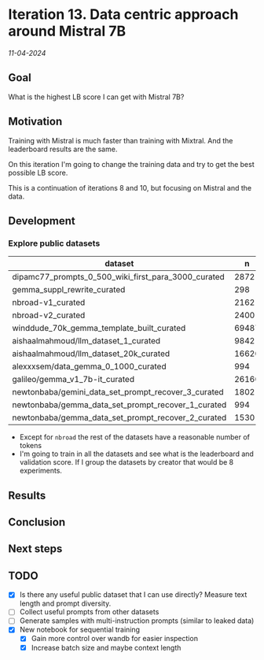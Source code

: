 # Iteration 13. Data centric approach around Mistral 7B

_11-04-2024_

## Goal

What is the highest LB score I can get with Mistral 7B?

## Motivation

Training with Mistral is much faster than training with Mixtral. And the leaderboard results are the same.

On this iteration I'm going to change the training data and try to get the best possible LB score.

This is a continuation of iterations 8 and 10, but focusing on Mistral and the data.

## Development

### Explore public datasets

| dataset                                             | n     | n_prompts | ratio | median_tokens |
|-----------------------------------------------------|-------|-----------|-------|---------------|
| dipamc77_prompts_0_500_wiki_first_para_3000_curated | 2872  | 494       | 0.17  | 215           |
| gemma_suppl_rewrite_curated                         | 298   | 189       | 0.63  | 171           |
| nbroad-v1_curated                                   | 2162  | 109       | 0.05  | 1120          |
| nbroad-v2_curated                                   | 2400  | 2400      | 1.00  | 1135          |
| winddude_70k_gemma_template_built_curated           | 69487 | 61947     | 0.89  | 666           |
| aishaalmahmoud/llm_dataset_1_curated                | 9842  | 839       | 0.09  | 197           |
| aishaalmahmoud/llm_dataset_20k_curated              | 16620 | 860       | 0.05  | 198           |
| alexxxsem/data_gemma_0_1000_curated                 | 994   | 41        | 0.04  | 174           |
| galileo/gemma_v1_7b-it_curated                      | 26160 | 1469      | 0.06  | 427           |
| newtonbaba/gemini_data_set_prompt_recover_3_curated | 1802  | 1778      | 0.99  | 198           |
| newtonbaba/gemma_data_set_prompt_recover_1_curated  | 994   | 766       | 0.77  | 418           |
| newtonbaba/gemma_data_set_prompt_recover_2_curated  | 1530  | 1530      | 1.00  | 604           |

- Except for `nbroad` the rest of the datasets have a reasonable number of tokens
- I'm going to train in all the datasets and see what is the leaderboard and validation score. If I group
  the datasets by creator that would be 8 experiments.

## Results

## Conclusion

## Next steps

## TODO

- [x] Is there any useful public dataset that I can use directly? Measure text length and prompt diversity.
- [ ] Collect useful prompts from other datasets
- [ ] Generate samples with multi-instruction prompts (similar to leaked data)
- [x] New notebook for sequential training
  - [x] Gain more control over wandb for easier inspection
  - [x] Increase batch size and maybe context length
